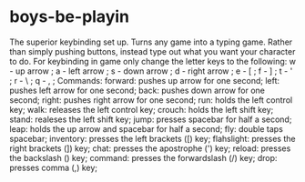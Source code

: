 # boys-be-playin
The superior keybinding set up. Turns any game into a typing game. Rather than simply pushing buttons, instead type out what you want your character to do.
For keybinding in game only change the letter keys to the following:
  w - up arrow ;
  a - left arrow ;
  s - down arrow ;
  d - right arrow ;
  e - [ ;
  f - ] ;
  t - ' ;
  r - \ ;
  q - , ;
Commands:
  forward: pushes up arrow for one second;
  left: pushes left arrow for one second;
  back: pushes down arrow for one second;
  right: pushes right arrow for one second;
  run: holds the left control key;
  walk: releases the left control key;
  crouch: holds the left shift key;
  stand: realeses the left shift key;
  jump: presses spacebar for half a second;
  leap: holds the up arrow and spacebar for half a second;
  fly: double taps spacebar;
  inventory: presses the left brackets ([) key;
  flahslight: presses the right brackets (]) key;
  chat: presses the apostrophe (') key;
  reload: presses the backslash (\) key;
  command: presses the forwardslash (/) key;
  drop: presses comma (,) key;

